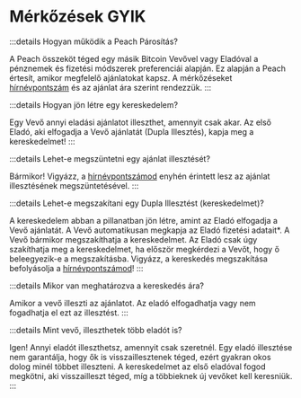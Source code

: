 # Mérkőzések GYIK

:::details Hogyan működik a Peach Párosítás?

A Peach összeköt téged egy másik Bitcoin Vevővel vagy Eladóval a pénznemek és fizetési módszerek preferenciái alapján.
Ez alapján a Peach értesít, amikor megfelelő ajánlatokat kapsz.
A mérkőzéseket [hírnévpontszám](/faq/account/#what-does-the-peach-score-mean) és az ajánlat ára szerint rendezzük.
:::

:::details Hogyan jön létre egy kereskedelem?

Egy Vevő annyi eladási ajánlatot illeszthet, amennyit csak akar.
Az első Eladó, aki elfogadja a Vevő ajánlatát (Dupla Illesztés), kapja meg a kereskedelmet!
:::

:::details Lehet-e megszüntetni egy ajánlat illesztését?

Bármikor!
Vigyázz, a [hírnévpontszámod](/faq/account/#what-does-the-peach-score-mean) enyhén érintett lesz az ajánlat illesztésének megszüntetésével.
:::

:::details Lehet-e megszakítani egy Dupla Illesztést (kereskedelmet)?

A kereskedelem abban a pillanatban jön létre, amint az Eladó elfogadja a Vevő ajánlatát.
A Vevő automatikusan megkapja az Eladó fizetési adatait\*.
A Vevő bármikor megszakíthatja a kereskedelmet.
Az Eladó csak úgy szakíthatja meg a kereskedelmet, ha először megkérdezi a Vevőt, hogy ő beleegyezik-e a megszakításba.
Vigyázz, a kereskedés megszakítása befolyásolja a [hírnévpontszámod](/faq/account/#what-does-the-peach-score-mean)!
:::

:::details Mikor van meghatározva a kereskedés ára?

Amikor a vevő illeszti az ajánlatot.
Az eladó elfogadhatja vagy nem fogadhatja el ezt az illesztést.
:::

:::details Mint vevő, illeszthetek több eladót is?

Igen! Annyi eladót illeszthetsz, amennyit csak szeretnél. Egy eladó illesztése nem garantálja, hogy ők is visszaillesztenek téged, ezért gyakran okos dolog minél többet illeszteni. A kereskedelmet az első eladóval fogod megkötni, aki visszailleszt téged, míg a többieknek új vevőket kell keresniük.
:::
